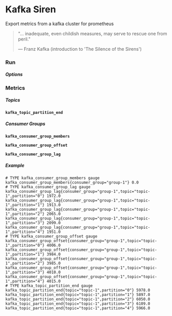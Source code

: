 # Kafka Siren

Export metrics from a kafka cluster for prometheus

> "... inadequate, even childish measures, may serve to rescue one from peril."
>
> &mdash; Franz Kafka (introduction to 'The Silence of the Sirens')

### Run
##### Options

### Metrics

##### Topics
__`kafka_topic_partition_end`__

##### Consumer Groups
__`kafka_consumer_group_members`__

__`kafka_consumer_group_offset`__

__`kafka_consumer_group_lag`__

##### Example
```
# TYPE kafka_consumer_group_members gauge
kafka_consumer_group_members{consumer_group="group-1"} 0.0
# TYPE kafka_consumer_group_lag gauge
kafka_consumer_group_lag{consumer_group="group-1",topic="topic-1",partition="0"} 1972.0
kafka_consumer_group_lag{consumer_group="group-1",topic="topic-1",partition="1"} 1913.0
kafka_consumer_group_lag{consumer_group="group-1",topic="topic-1",partition="2"} 2065.0
kafka_consumer_group_lag{consumer_group="group-1",topic="topic-1",partition="3"} 2099.0
kafka_consumer_group_lag{consumer_group="group-1",topic="topic-1",partition="4"} 1951.0
# TYPE kafka_consumer_group_offset gauge
kafka_consumer_group_offset{consumer_group="group-1",topic="topic-1",partition="0"} 4006.0
kafka_consumer_group_offset{consumer_group="group-1",topic="topic-1",partition="1"} 3984.0
kafka_consumer_group_offset{consumer_group="group-1",topic="topic-1",partition="2"} 3985.0
kafka_consumer_group_offset{consumer_group="group-1",topic="topic-1",partition="3"} 4010.0
kafka_consumer_group_offset{consumer_group="group-1",topic="topic-1",partition="4"} 4015.0
# TYPE kafka_topic_partition_end gauge
kafka_topic_partition_end{topic="topic-1",partition="0"} 5978.0
kafka_topic_partition_end{topic="topic-1",partition="1"} 5897.0
kafka_topic_partition_end{topic="topic-1",partition="2"} 6050.0
kafka_topic_partition_end{topic="topic-1",partition="3"} 6109.0
kafka_topic_partition_end{topic="topic-1",partition="4"} 5966.0
```